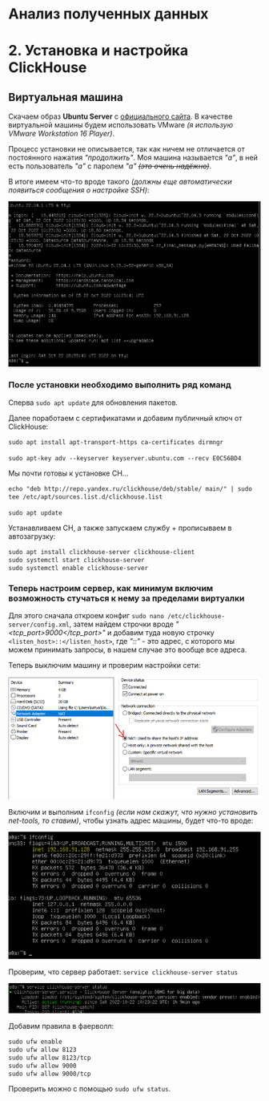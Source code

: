 # Анализ полученных данных
# 2. Установка и настройка ClickHouse
## Виртуальная машина
Скачаем образ **Ubuntu Server** с [официального сайта](https://ubuntu.com/download/server). В качестве виртуальной машины будем использовать VMware *(я использую VMware Workstation 16 Player)*.

Процесс установки не описывается, так как ничем не отличается от постоянного нажатия *"продолжить"*. 
Моя машина называется *"а"*, в ней есть пользователь *"а"* с паролем *"а"* *~~(это очень надёжно)~~*.

В итоге имеем что-то вроде такого *(должны еще автоматически появиться сообщения о настройке SSH)*:

![](images/1.PNG)

### После установки необходимо выполнить ряд команд
Сперва `sudo apt update` для обновления пакетов.

Далее поработаем с сертификатами и добавим публичный ключ от ClickHouse:

```
sudo apt install apt-transport-https ca-certificates dirmngr

sudo apt-key adv --keyserver keyserver.ubuntu.com --recv E0C56BD4
```
Мы почти готовы к установке CH...

```
echo "deb http://repo.yandex.ru/clickhouse/deb/stable/ main/" | sudo tee /etc/apt/sources.list.d/clickhouse.list

sudo apt update
```
Устанавливаем СН, а также запускаем службу + прописываем в автозагрузку:

```
sudo apt install clickhouse-server clickhouse-client
sudo systemctl start clickhouse-server
sudo systemctl enable clickhouse-server
```

### Теперь настроим сервер, как минимум включим возможность стучаться к нему за пределами виртуалки

Для этого сначала откроем конфиг `sudo nano /etc/clickhouse-server/config.xml`, затем найдем строчки вроде *"<tcp_port>9000</tcp_port>"* и добавим туда новую строчку `<listen_host>::</listen_host>`, где *"::"* - это адрес, с которого мы можем принимать запросы, в нашем случае это вообще все адреса.

Теперь выключим машину и проверим настройки сети:

![](images/3.PNG)


Включим и выполним `ifconfig` *(если нам скажут, что нужно установить net-tools, то ставим)*, чтобы узнать адрес машины, будет что-то вроде:

![](images/2.PNG)

Проверим, что сервер работает: `service clickhouse-server status`

![](images/4.PNG)

Добавим правила в фаерволл:

```
sudo ufw enable
sudo ufw allow 8123
sudo ufw allow 8123/tcp
sudo ufw allow 9000
sudo ufw allow 9000/tcp
```

Проверить можно с помощью `sudo ufw status`.